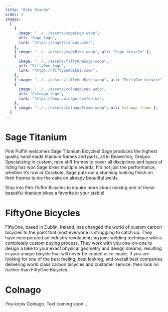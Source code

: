 ```yaml
---
title: "Bike Brands"
order: 2
images:
  [
    {
      image: "../../assets/sageLogo.webp",
      alt: "Sage logo",
      link: "https://sagetitanium.com/",
    },
    { image: "../../assets/sageBike.webp", alt: "Sage bicycle" },
    {
      image: "../../assets/fiftyOneLogo.webp",
      alt: "FiftyOne logo",
      link: "https://fiftyonebikes.com/",
    },
    { image: "../../assets/fiftyOneBike.webp", alt: "FiftyOne bicycle" },
    {
      image: "../../assets/colnagoLogo.webp",
      alt: "Colnago logo",
      link: "https://www.colnago.com/en-us",
    },
    { image: "../../assets/colnagoFrame.webp", alt: Colnago frame },
  ]
---
```


# Sage Titanium

Pink Puffin welcomes Sage Titanium Bicycles! Sage produces the highest quality hand made titanium frames and parts, all in Beaverton, Oregon. Specializing in custom, race stiff frames to cover all disciplines and types of riding has won Sage bikes multiple awards. It's not just the performance, whether it’s raw or Cerakote, Sage puts out a stunning looking finish on their frames to ice the cake on already beautiful welds.

Stop into Pink Puffin Bicycles to inquire more about making one of these beautiful titanium bikes a favorite in your stable!

# FiftyOne Bicycles

FiftyOne, based in Dublin, Ireland, has changed the world of custom carbon bicycles to the point that most everyone is struggling to catch up. They have incorporated an industry revolutionizing joint welding technique with a completely custom buying process. They work with you one-on-one to design a bike to your exact physical geometry and design dreams, resulting in your unique bicycle that will never be copied or re-made. If you are looking for one of the best feeling, best looking, and overall best companies delivering world class carbon bicycles and customer service, then look no further than FiftyOne Bicycles.

# Colnago

You know Colnago. Text coming soon...
